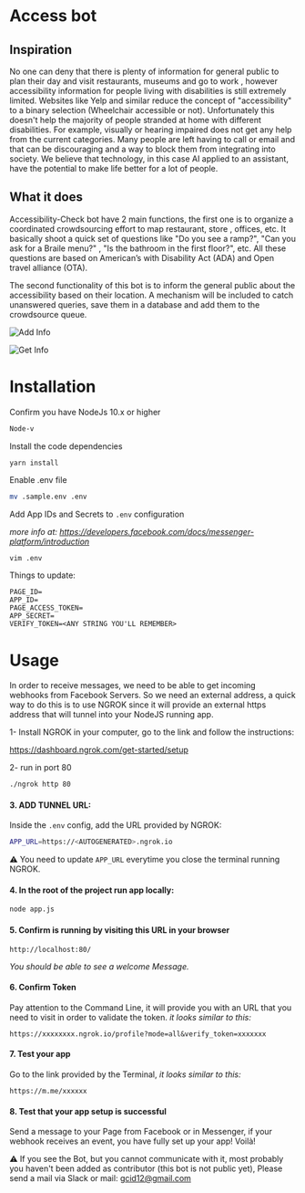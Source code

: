 
# Access bot

## Inspiration
No one can deny that there is plenty of information for general public to plan their day and visit restaurants, museums and go to work , however accessibility information for people living with disabilities is still extremely limited.  Websites like Yelp and similar reduce the concept of "accessibility" to a binary selection (Wheelchair accessible or not).  Unfortunately this doesn't help the majority of people stranded at home with different disabilities. For example, visually or hearing impaired does not get any help from the current categories.  Many people are left having to call or email and that can be discouraging and a way to block them from integrating into society. We believe that technology, in this case AI applied to an assistant,  have the potential to make life better for a lot of people.

## What it does
Accessibility-Check bot have 2 main functions, the first one is to organize a coordinated crowdsourcing effort to map restaurant, store , offices, etc.  It basically shoot  a quick set of questions like "Do you see a ramp?", "Can you ask for a Braile menu?" , "Is the bathroom in the first floor?", etc.  All these questions are based on American’s with Disability Act (ADA) and Open travel alliance (OTA).  

The second functionality of this bot is to inform the general public about the accessibility based on their location. A mechanism will be included to catch unanswered queries, save them in a database and add them to the crowdsource queue.



![Add Info](https://user-images.githubusercontent.com/6516814/83883190-fffb1780-a6f7-11ea-90b2-bc61d96f7632.jpg)

![Get Info](https://user-images.githubusercontent.com/6516814/83882961-b3afd780-a6f7-11ea-8118-26e85b6424b0.jpg)

# Installation

Confirm you have NodeJs 10.x or higher

```bash
Node-v
```

Install the code dependencies

```
yarn install
```

Enable .env file

```bash
mv .sample.env .env
```

Add App IDs and Secrets to `.env` configuration

_more info at: https://developers.facebook.com/docs/messenger-platform/introduction_

```bash
vim .env
```

Things to update:

```
PAGE_ID=
APP_ID=
PAGE_ACCESS_TOKEN=
APP_SECRET=
VERIFY_TOKEN=<ANY STRING YOU'LL REMEMBER>
```


# Usage

In order to receive messages, we need to be able to get incoming webhooks from Facebook Servers. So we need an external address, a quick way to do this is to use NGROK since it will provide an external https address that will tunnel into your NodeJS running app.

1- Install NGROK in your computer, go to the link and follow the instructions:

https://dashboard.ngrok.com/get-started/setup

2- run in port 80

```bash
./ngrok http 80
```


#### 3. ADD TUNNEL URL:

Inside the `.env` config, add the URL provided by NGROK:

```bash
APP_URL=https://<AUTOGENERATED>.ngrok.io
```

⚠️ You need to update `APP_URL`  everytime you close the terminal running NGROK.


#### 4. In the root of the project run app locally:

```bash
node app.js
```
 
 #### 5. Confirm is running by visiting this URL in your browser

`http://localhost:80/`

_You should be able to see a welcome Message._


#### 6. Confirm Token
Pay attention to the Command Line, it will provide you with an URL that you need to visit in order to validate the token.  _it looks similar to this:_

`https://xxxxxxxx.ngrok.io/profile?mode=all&verify_token=xxxxxxx`


#### 7. Test your app 
Go to the link provided by the Terminal, _it looks similar to this:_

`https://m.me/xxxxxx`

#### 8. Test that your app setup is successful

  Send a message to your Page from Facebook or in Messenger, if your webhook receives an event, you have fully set up your app! Voilà!

⚠️ If you see the Bot, but you cannot communicate with it, most probably you haven't been added as contributor (this bot is not public yet),
Please send a mail via Slack or mail: gcid12@gmail.com








